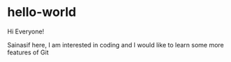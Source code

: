 # hello-world

Hi Everyone!

Sainasif here, I am interested in coding and I would like to learn some more features of Git
